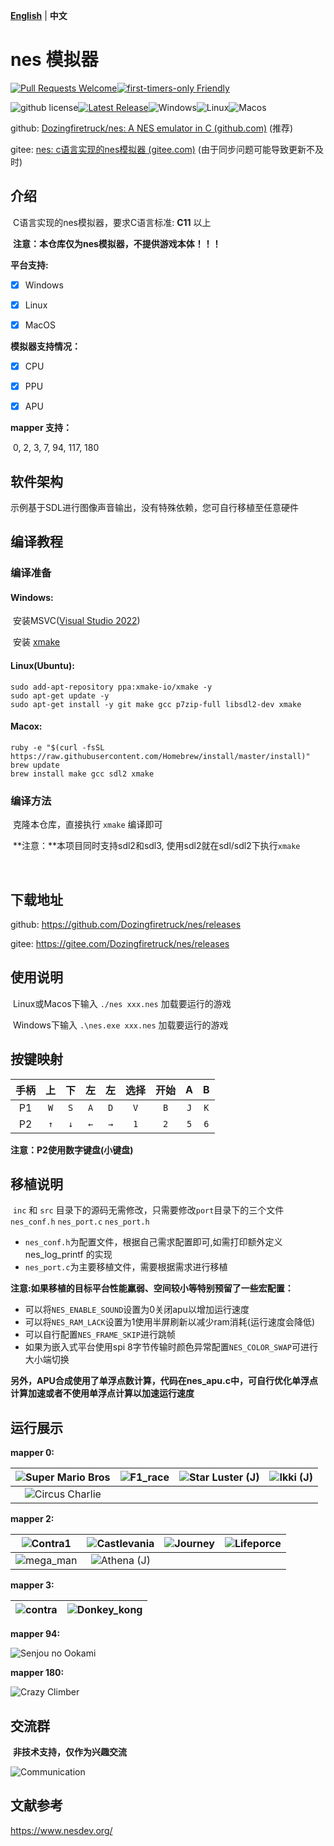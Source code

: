 [**English**](./README.md)  | **中文**



# nes 模拟器

[![Pull Requests Welcome](https://img.shields.io/badge/PRs-welcome-brightgreen.svg?style=flat)](http://makeapullrequest.com)[![first-timers-only Friendly](https://img.shields.io/badge/first--timers--only-friendly-blue.svg)](http://www.firsttimersonly.com/)

![github license](https://img.shields.io/github/license/Dozingfiretruck/nes)[![Latest Release](https://img.shields.io/github/v/release/Dozingfiretruck/nes?label=Release&logo=github)](https://github.com/Dozingfiretruck/nes/releases/latest)![Windows](https://github.com/Dozingfiretruck/nes/actions/workflows/windows.yml/badge.svg?branch=master)![Linux](https://github.com/Dozingfiretruck/nes/actions/workflows/linux.yml/badge.svg?branch=master)![Macos](https://github.com/Dozingfiretruck/nes/actions/workflows/macos.yml/badge.svg?branch=master)



github: [Dozingfiretruck/nes: A NES emulator in C (github.com)](https://github.com/Dozingfiretruck/nes) (推荐)

gitee: [nes: c语言实现的nes模拟器 (gitee.com)](https://gitee.com/Dozingfiretruck/nes) (由于同步问题可能导致更新不及时)

## 介绍
​	C语言实现的nes模拟器，要求C语言标准: **C11** 以上

​	**注意：本仓库仅为nes模拟器，不提供游戏本体！！！**



**平台支持:**

- [x] Windows

- [x] Linux

- [x] MacOS

**模拟器支持情况：**

- [x] CPU

- [x] PPU

- [x] APU

**mapper 支持：**

​	0, 2, 3, 7, 94, 117, 180

## 软件架构
​	示例基于SDL进行图像声音输出，没有特殊依赖，您可自行移植至任意硬件


## 编译教程

### 编译准备

#### Windows:	

​	安装MSVC([Visual Studio 2022](https://visualstudio.microsoft.com/zh-hans/vs/))

​	安装 [xmake](https://github.com/xmake-io/xmake)

#### Linux(Ubuntu):

```shell
sudo add-apt-repository ppa:xmake-io/xmake -y
sudo apt-get update -y
sudo apt-get install -y git make gcc p7zip-full libsdl2-dev xmake
```

#### Macox:

```shell
ruby -e "$(curl -fsSL https://raw.githubusercontent.com/Homebrew/install/master/install)"
brew update
brew install make gcc sdl2 xmake
```

### 编译方法

​	克隆本仓库，直接执行 `xmake` 编译即可 

​	**注意：**本项目同时支持sdl2和sdl3, 使用sdl2就在sdl/sdl2下执行`xmake`

​	

## 下载地址

github: https://github.com/Dozingfiretruck/nes/releases

gitee: https://gitee.com/Dozingfiretruck/nes/releases



## 使用说明

​	Linux或Macos下输入 `./nes xxx.nes` 加载要运行的游戏

​	Windows下输入 `.\nes.exe xxx.nes` 加载要运行的游戏

## 按键映射

| 手柄 |  上  |  下  |  左  |  左  | 选择 | 开始 |  A   |  B   |
| :--: | :--: | :--: | :--: | :--: | :--: | :--: | :--: | :--: |
|  P1  | `W`  | `S`  | `A`  | `D`  | `V`  | `B`  | `J`  | `K`  |
|  P2  | `↑`  | `↓`  | `←`  | `→`  | `1`  | `2`  | `5`  | `6`  |

**注意：P2使用数字键盘(小键盘)**

## 移植说明

​	`inc` 和 `src` 目录下的源码无需修改，只需要修改`port`目录下的三个文件 `nes_conf.h` `nes_port.c` `nes_port.h`

- `nes_conf.h`为配置文件，根据自己需求配置即可,如需打印额外定义 nes_log_printf 的实现
- `nes_port.c`为主要移植文件，需要根据需求进行移植



​	**注意:如果移植的目标平台性能羸弱、空间较小等特别预留了一些宏配置：**

- 可以将`NES_ENABLE_SOUND`设置为0关闭apu以增加运行速度
- 可以将`NES_RAM_LACK`设置为1使用半屏刷新以减少ram消耗(运行速度会降低)
- 可以自行配置`NES_FRAME_SKIP`进行跳帧
- 如果为嵌入式平台使用spi 8字节传输时颜色异常配置`NES_COLOR_SWAP`可进行大小端切换



​	**另外，APU合成使用了单浮点数计算，代码在nes_apu.c中，可自行优化单浮点计算加速或者不使用单浮点计算以加速运行速度**

## 运行展示

**mapper 0:**

| ![Super Mario Bros](./docs/SuperMarioBros.png) | ![F1_race](./docs/F1_race.png) | ![Star Luster (J)](./docs/StarLuster(J).png) | ![Ikki (J)](./docs/Ikki(J).png) |
| :--------------------------------------------: | :----------------------------: | :------------------------------------------: | ------------------------------- |
|  ![Circus Charlie](./docs/CircusCharlie.png)   |                                |                                              |                                 |

**mapper 2:**


|  ![Contra1](./docs/Contra1.png)  | ![Castlevania](./docs/Castlevania.png) | ![Journey](./docs/Journey.png) | ![Lifeporce](./docs/Lifeporce.png) |
| :------------------------------: | :------------------------------------: | :----------------------------: | ---------------------------------- |
| ![mega_man](./docs/mega_man.png) |  ![Athena (J)](./docs/Athena(J).png)   |                                |                                    |

**mapper 3:**

| ![contra](./docs/MapleStory.png) | ![Donkey_kong](./docs/Donkey_kong.png) |
| :------------------------------: | :------------------------------------: |



**mapper 94:**

![Senjou no Ookami](./docs/Senjou_no_Ookami(J).png)

**mapper 180:**

![Crazy Climber](./docs/CrazyClimber(J).png)

## 交流群

​	**非技术支持，仅作为兴趣交流**

![Communication](./docs/Communication.png)

## 文献参考

https://www.nesdev.org/



